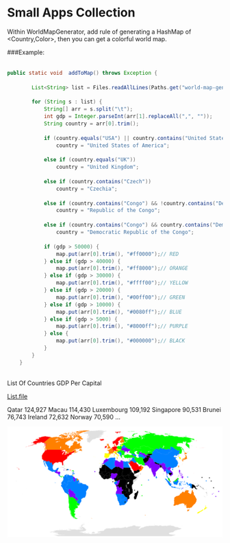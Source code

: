 Small Apps Collection
=======================

Within WorldMapGenerator, add rule of generating a HashMap of <Country,Color>, then you can get a colorful world map.

###Example:

```java

public static void  addToMap() throws Exception {

		List<String> list = Files.readAllLines(Paths.get("world-map-generator/List.file"));

		for (String s : list) {
			String[] arr = s.split("\t");
			int gdp = Integer.parseInt(arr[1].replaceAll(",", ""));
			String country = arr[0].trim();

			if (country.equals("USA") || country.contains("United States"))
				country = "United States of America";

			else if (country.equals("UK"))
				country = "United Kingdom";

			else if (country.contains("Czech"))
				country = "Czechia";

			else if (country.contains("Congo") && !country.contains("Dem"))
				country = "Republic of the Congo";

			else if (country.contains("Congo") && country.contains("Dem"))
				country = "Democratic Republic of the Congo";

			if (gdp > 50000) {
				map.put(arr[0].trim(), "#ff0000");// RED
			} else if (gdp > 40000) {
				map.put(arr[0].trim(), "#ff8000");// ORANGE
			} else if (gdp > 30000) {
				map.put(arr[0].trim(), "#ffff00");// YELLOW
			} else if (gdp > 20000) {
				map.put(arr[0].trim(), "#00ff00");// GREEN
			} else if (gdp > 10000) {
				map.put(arr[0].trim(), "#0080ff");// BLUE
			} else if (gdp > 5000) {
				map.put(arr[0].trim(), "#8000ff");// PURPLE
			} else {
				map.put(arr[0].trim(), "#000000");// BLACK
			}
		}
	}
  
 ```

List Of Countries GDP Per Capital

[List.file](world-map-generator/List.file)

Qatar	124,927 
Macau	114,430 
Luxembourg	109,192 
Singapore	90,531 
Brunei	76,743 
Ireland	72,632 
Norway	70,590 
...

![alt text](world-map-generator/WorldMap.svg)

